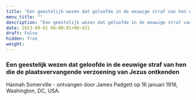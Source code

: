 ```yaml
---
title: "Een geestelijk wezen dat geloofde in de eeuwige straf van hen die de plaatsvervangende verzoening van Jezus ontkenden"
menu_title: ""
description: "Een geestelijk wezen dat geloofde in de eeuwige straf van hen die de plaatsvervangende verzoening van Jezus ontkenden"
date: 2023-09-01 06:00:01+00:431
draft: False
hidden: True
weight:
---
```

### Een geestelijk wezen dat geloofde in de eeuwige straf van hen die de plaatsvervangende verzoening van Jezus ontkenden

Hannah Somerville - ontvangen door James Padgett op 16 januari 1916, Washington, DC, USA.
